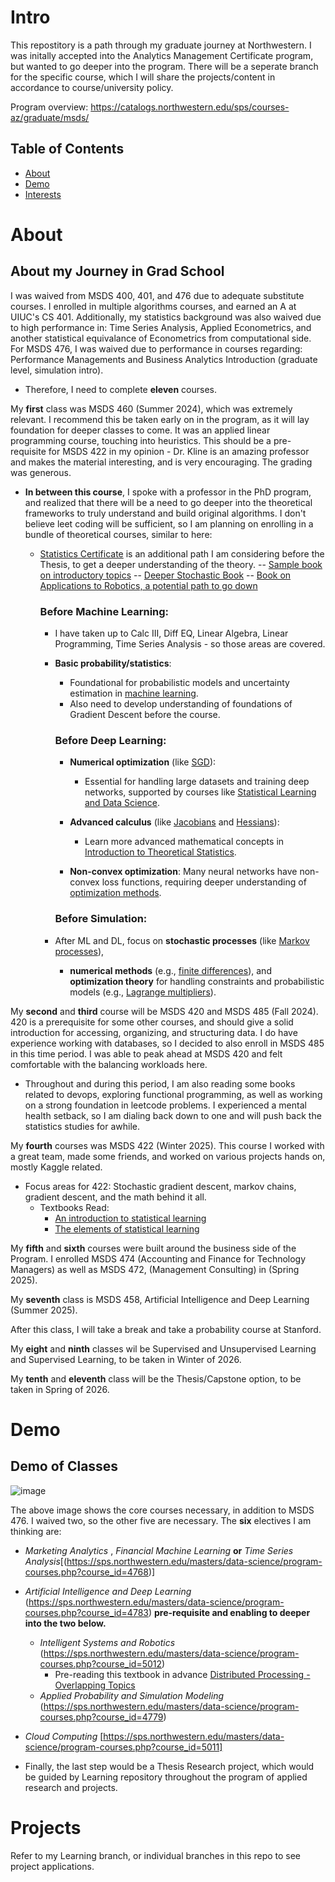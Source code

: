 # Intro

This repostitory is a path through my graduate journey at Northwestern. I was initally accepted into the Analytics Management Certificate program, but wanted to go deeper into the program.
There will be a seperate branch for the specific course, which I will share the projects/content in accordance to course/university policy.

Program overview: https://catalogs.northwestern.edu/sps/courses-az/graduate/msds/

## Table of Contents

- [About](#about)
- [Demo](#demo)
- [Interests](#projects)
  
# About 
## About my Journey in Grad School 

I was waived from MSDS 400, 401, and 476 due to adequate substitute courses. I enrolled in multiple algorithms courses, and earned an A at UIUC's CS 401.
Additionally, my statistics background was also waived due to high performance in: Time Series Analysis, Applied Econometrics, and another statistical equivalance of Econometrics from computational side. 
For MSDS 476, I was waived due to performance in courses regarding: Performance Managements and Business Analytics Introduction (graduate level, simulation intro).
- Therefore, I need to complete **eleven** courses.

My **first** class was MSDS 460 (Summer 2024), which was extremely relevant. I recommend this be taken early on in the program, as it will lay foundation for deeper classes to come. It was an applied linear programming course, touching into heuristics. This should be a pre-requisite for MSDS 422 in my opinion - Dr. Kline is an amazing professor and makes the material interesting, and is very encouraging. The grading was generous. 
  - **In between this course**, I spoke with a professor in the PhD program, and realized that there will be a need to go deeper into the theoretical frameworks to truly understand and build original algorithms. I don't believe leet coding will be sufficient, so I am planning on enrolling in a bundle of theoretical courses, similar to here:
    - [Statistics Certificate](https://online.stanford.edu/programs/statistics-graduate-certificate) is an additional path I am considering before the Thesis, to get a deeper understanding of the theory. 
              -- [Sample book on introductory topics](http://euclid.trentu.ca/pivato/Teaching/measure.pdf)
              -- [Deeper Stochastic Book](https://web.ma.utexas.edu/users/gordanz/notes/introduction_to_stochastic_processes.pdf)
              -- [Book on Applications to Robotics, a potential path to go down](https://www.roboticsbook.org/intro.html)
      
      ### Before Machine Learning:
        - I have taken up to Calc III, Diff EQ, Linear Algebra, Linear Programming, Time Series Analysis - so those areas are covered.
          
        - **Basic probability/statistics**: 
          - Foundational for probabilistic models and uncertainty estimation in [machine learning](https://online.stanford.edu/courses/stats191-introduction-applied-statistics).
          - Also need to develop understanding of foundations of Gradient Descent before the course.

           ### Before Deep Learning:
          - **Numerical optimization** (like [SGD](https://en.wikipedia.org/wiki/Stochastic_gradient_descent)): 
            -  Essential for handling large datasets and training deep networks, supported by courses like [Statistical Learning and Data Science](https://online.stanford.edu/courses/stats202-statistical-learning-and-data-science).
  
          - **Advanced calculus** (like [Jacobians](https://en.wikipedia.org/wiki/Jacobian_matrix_and_determinant) and [Hessians](https://en.wikipedia.org/wiki/Hessian_matrix)): 
             - Learn more advanced mathematical concepts in [Introduction to Theoretical Statistics](https://online.stanford.edu/courses/stats200-introduction-theoretical-statistics).
  
          - **Non-convex optimization**: Many neural networks have non-convex loss functions, requiring deeper understanding of [optimization methods](https://en.wikipedia.org/wiki/Non-convex_optimization).

           ### Before Simulation:
        - After ML and DL, focus on **stochastic processes** (like [Markov processes](https://online.stanford.edu/courses/stats217-introduction-stochastic-processes-i)), 
          - **numerical methods** (e.g., [finite differences](https://en.wikipedia.org/wiki/Finite_difference)), and **optimization theory** for handling constraints and probabilistic models (e.g., [Lagrange multipliers](https://en.wikipedia.org/wiki/Lagrange_multiplier)).


My **second** and **third** course will be MSDS 420 and MSDS 485 (Fall 2024). 420 is a prerequisite for some other courses, and should give a solid introduction for accessing, organizing, and structuring data. I do have experience working with databases, so I decided to also enroll in MSDS 485 in this time period. I was able to peak ahead at MSDS 420 and felt comfortable with the balancing workloads here.

  - Throughout and during this period, I am also reading some books related to devops, exploring functional programming, as well as working on a strong foundation in leetcode problems. I experienced a mental health setback, so I am dialing back down to one and will push back the statistics studies for awhile.

My **fourth** courses was MSDS 422 (Winter 2025). This course I worked with a great team, made some friends, and worked on various projects hands on, mostly Kaggle related.

- Focus areas for 422: Stochastic gradient descent, markov chains, gradient descent, and the math behind it all.
  - Textbooks Read:
    - [An introduction to statistical learning](https://www.statlearning.com/)
    - [The elements of statistical learning](https://hastie.su.domains/ElemStatLearn/) 

My **fifth** and **sixth** courses were built around the business side of the Program. I enrolled MSDS 474 (Accounting and Finance for Technology Managers) as well as MSDS 472, (Management Consulting) in (Spring 2025). 

My **seventh** class is MSDS 458, Artificial Intelligence and Deep Learning (Summer 2025).

After this class, I will take a break and take a probability course at Stanford. 

My **eight** and **ninth** classes wil be Supervised and Unsupervised Learning and Supervised Learning, to be taken in Winter of 2026.  

My **tenth** and **eleventh** class will be the Thesis/Capstone option, to be taken in Spring of 2026. 

# Demo
## Demo of Classes
![image](https://github.com/user-attachments/assets/42f11228-fd4a-4138-bfbb-8fd67109f103)




The above image shows the core courses necessary, in addition to MSDS 476. I waived two, so the other five are necessary. The **six** electives I am thinking are: 
- _Marketing Analytics_ , _Financial Machine Learning_  **or** _Time Series Analysis_[(https://sps.northwestern.edu/masters/data-science/program-courses.php?course_id=4768)]
- _Artificial Intelligence and Deep Learning_ (https://sps.northwestern.edu/masters/data-science/program-courses.php?course_id=4783) **pre-requisite and enabling to deeper into the two below.**
  - _Intelligent Systems and Robotics_ (https://sps.northwestern.edu/masters/data-science/program-courses.php?course_id=5012)
    - Pre-reading this textbook in advance [Distributed Processing - Overlapping Topics](http://web.stanford.edu/group/pdplab/pdphandbook/handbook.pdf) 
  - _Applied Probability and Simulation Modeling_ (https://sps.northwestern.edu/masters/data-science/program-courses.php?course_id=4779)
- _Cloud Computing_ [https://sps.northwestern.edu/masters/data-science/program-courses.php?course_id=5011] 
  
- Finally, the last step would be a Thesis Research project, which would be guided by Learning repository throughout the program of applied research and projects.


# Projects

Refer to my Learning branch, or individual branches in this repo to see project applications. 
